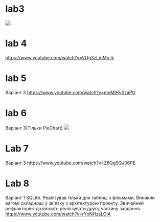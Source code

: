 # lab3

![](https://media.giphy.com/media/5wsLXgxIvTreCeneeO/giphy.gif)

# lab 4

https://www.youtube.com/watch?v=VUg3zLmMo-k

# lab 5

Варіант 3 https://www.youtube.com/watch?v=meMlHySzaPU

# lab 6 

Варіант 3(Тільки PieChart) ![](https://media3.giphy.com/media/8tudCphARgNHEu4hX2/giphy.gif)

# Lab 7

Варіант 3 https://www.youtube.com/watch?v=Z8Qg9QJ06PE

# Lab 8

Варіант 1 SQLite. Реалізував тільки для таблиці з фільмами. Виникли вагомі складнощі у зв'язку з архітектурою проекту. Звичайний рефракторінг дозволить реалізувати другу частину завдання.  https://www.youtube.com/watch?v=rYxNHzsLOlA
